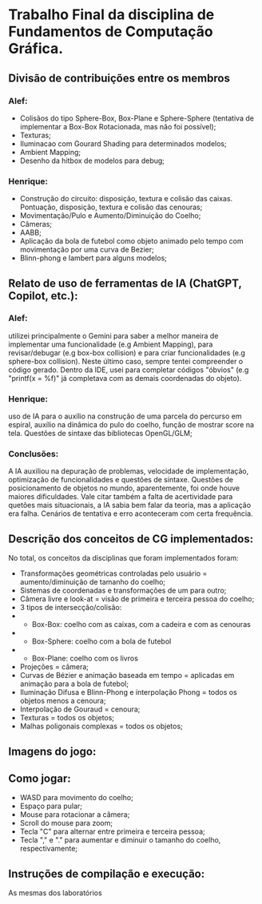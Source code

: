 # Trabalho Final da disciplina de Fundamentos de Computação Gráfica.

## Divisão de contribuições entre os membros
### Alef:
- Colisãos do tipo Sphere-Box, Box-Plane e Sphere-Sphere (tentativa de implementar a Box-Box Rotacionada, mas não foi possível);
- Texturas;
- Iluminacao com Gourard Shading para determinados modelos;
- Ambient Mapping;
- Desenho da hitbox de modelos para debug;
### Henrique:
- Construção do circuito: disposição, textura e colisão das caixas. Pontuação, disposição, textura e colisão das cenouras;
- Movimentação/Pulo e Aumento/Diminuição do Coelho;
- Câmeras;
- AABB;
- Aplicação da bola de futebol como objeto animado pelo tempo com movimentação por uma curva de Bezier;
- Blinn-phong e lambert para alguns modelos;


## Relato de uso de ferramentas de IA (ChatGPT, Copilot, etc.):
### Alef:
utilizei principalmente o Gemini para saber a melhor maneira de implementar uma funcionalidade (e.g Ambient Mapping), para revisar/debugar (e.g box-box collision) e para criar funcionalidades (e.g sphere-box collision). Neste último caso, sempre tentei compreender o código gerado. Dentro da IDE, usei para completar códigos "óbvios" (e.g "printf(x = %f)" já completava com as demais coordenadas do objeto).
### Henrique:
uso de IA para o auxílio na construção de uma parcela do percurso em espiral, auxílio na dinâmica do pulo do coelho, função de mostrar score na tela. Questões de sintaxe das bibliotecas OpenGL/GLM;
### Conclusões:
A IA auxiliou na depuração de problemas, velocidade de implementação, optimização de funcionalidades e questões de sintaxe. Questões de posicionamento de objetos no mundo, aparentemente, foi onde houve maiores dificuldades. Vale citar também a falta de acertividade para quetões mais situacionais, a IA sabia bem falar da teoria, mas a aplicação era falha. Cenários de tentativa e erro aconteceram com certa frequência.

## Descrição dos conceitos de CG implementados:
No total, os conceitos da disciplinas que foram implementados foram:
- Transformações geométricas controladas pelo usuário = aumento/diminuição de tamanho do coelho;
- Sistemas de coordenadas e transformações de um para outro;
- Câmera livre e look-at = visão de primeira e terceira pessoa do coelho;
- 3 tipos de intersecção/colisão: 
- - Box-Box: coelho com as caixas, com a cadeira e com as cenouras
- - Box-Sphere: coelho com a bola de futebol
- - Box-Plane: coelho com os livros
- Projeções = câmera;
- Curvas de Bézier e animação baseada em tempo = aplicadas em animação para a bola de futebol;
- Iluminação Difusa e Blinn-Phong e interpolação Phong = todos os objetos menos a cenoura;
- Interpolação de Gouraud = cenoura;
- Texturas = todos os objetos;
- Malhas poligonais complexas = todos os objetos;

## Imagens do jogo:



## Como jogar:
- WASD para movimento do coelho;
- Espaço para pular;
- Mouse para rotacionar a câmera;
- Scroll do mouse para zoom;
- Tecla "C" para alternar entre primeira e terceira pessoa;
- Tecla "," e "." para aumentar e diminuir o tamanho do coelho, respectivamente;

## Instruções de compilação e execução:
As mesmas dos laboratórios

